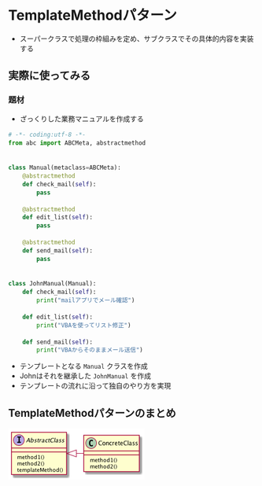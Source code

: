 # TemplateMethodパターン
- スーパークラスで処理の枠組みを定め、サブクラスでその具体的内容を実装する

## 実際に使ってみる
### 題材
- ざっくりした業務マニュアルを作成する

```python
# -*- coding:utf-8 -*-
from abc import ABCMeta, abstractmethod


class Manual(metaclass=ABCMeta):
    @abstractmethod
    def check_mail(self):
        pass

    @abstractmethod
    def edit_list(self):
        pass

    @abstractmethod
    def send_mail(self):
        pass


class JohnManual(Manual):
    def check_mail(self):
        print("mailアプリでメール確認")

    def edit_list(self):
        print("VBAを使ってリスト修正")

    def send_mail(self):
        print("VBAからそのままメール送信")

```

- テンプレートとなる `Manual` クラスを作成
- Johnはそれを継承した `JohnManual` を作成
- テンプレートの流れに沿って独自のやり方を実現

## TemplateMethodパターンのまとめ
![class_image](./Template.png)
